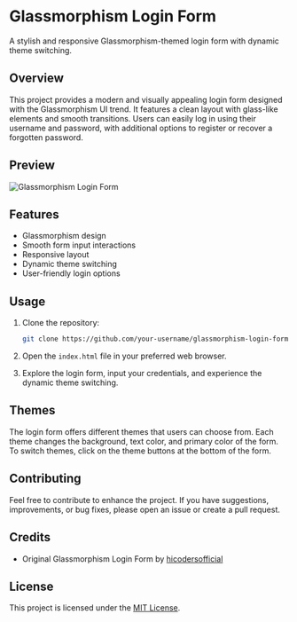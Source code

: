# Glassmorphism Login Form

A stylish and responsive Glassmorphism-themed login form with dynamic theme switching.

## Overview

This project provides a modern and visually appealing login form designed with the Glassmorphism UI trend. It features a clean layout with glass-like elements and smooth transitions. Users can easily log in using their username and password, with additional options to register or recover a forgotten password.

## Preview

![Glassmorphism Login Form](https://freefrontend.com/assets/img/css-login-forms/2023-glassmorphism-login.png)

## Features

- Glassmorphism design
- Smooth form input interactions
- Responsive layout
- Dynamic theme switching
- User-friendly login options

## Usage

1. Clone the repository:

    ```bash
    git clone https://github.com/your-username/glassmorphism-login-form.git
    ```

2. Open the `index.html` file in your preferred web browser.

3. Explore the login form, input your credentials, and experience the dynamic theme switching.

## Themes

The login form offers different themes that users can choose from. Each theme changes the background, text color, and primary color of the form. To switch themes, click on the theme buttons at the bottom of the form.

## Contributing

Feel free to contribute to enhance the project. If you have suggestions, improvements, or bug fixes, please open an issue or create a pull request.

## Credits

- Original Glassmorphism Login Form by [hicodersofficial](https://github.com/hicodersofficial/glassmorphism-login-form)

## License

This project is licensed under the [MIT License](LICENSE).

